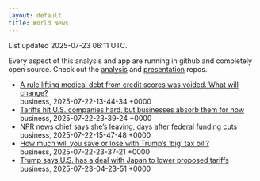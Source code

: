```yaml
---
layout: default
title: World News
---
```


<div markdown="0">
<div class="byline small text-muted">List updated <span class="datetime">2025-07-23 06:11 UTC</span>.</div>

<p>Every aspect of this analysis and app are running in github and completely open source. Check out the <a href="https://github.com/Castro-Media/Analysis">analysis</a> and <a href="https://github.com/Castro-Media/TopStoryReview.com">presentation</a> repos.</p>
<ul>
<li><a href='https://www.washingtonpost.com/business/2025/07/22/medical-debt-credit-scores/'>A rule lifting medical debt from credit scores was voided. What will change?</a><div class='byline small text-muted'>business, <span class="datetime">2025-07-22-13-44-34 +0000</span></div></li>
<li><a href='https://www.washingtonpost.com/business/2025/07/22/tariffs-cost-gm-stellantis-profits-trump/'>Tariffs hit U.S. companies hard, but&#160;businesses absorb them for now</a><div class='byline small text-muted'>business, <span class="datetime">2025-07-22-23-39-24 +0000</span></div></li>
<li><a href='https://www.washingtonpost.com/business/2025/07/22/npr-edith-chapin-steps-down-congress-funding/'>NPR news chief says she&#8217;s leaving, days after federal funding cuts</a><div class='byline small text-muted'>business, <span class="datetime">2025-07-22-15-47-48 +0000</span></div></li>
<li><a href='https://www.washingtonpost.com/business/interactive/2025/trump-big-beautiful-bill-your-taxes-cuts/'>How much will you save or lose with Trump&#8217;s &#8216;big&#8217; tax bill?</a><div class='byline small text-muted'>business, <span class="datetime">2025-07-22-23-37-21 +0000</span></div></li>
<li><a href='https://www.washingtonpost.com/business/2025/07/22/trump-trade-deal-japan-tariffs/'>Trump says U.S. has a deal with Japan to lower proposed tariffs</a><div class='byline small text-muted'>business, <span class="datetime">2025-07-23-04-23-51 +0000</span></div></li>
</ul>
</div>
